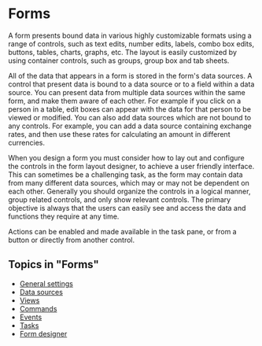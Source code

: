 # Forms

A form presents bound data in various highly customizable formats using a range of controls, such as text edits, number edits, labels, combo box edits, buttons, tables, charts, graphs, etc. The layout is easily customized by using container controls, such as groups, group box and tab sheets.

All of the data that appears in a form is stored in the form's data sources. A control that present data is bound to a data source or to a field within a data source. You can present data from multiple data sources within the same form, and make them aware of each other. For example if you click on a person in a table, edit boxes can appear with the data for that person to be viewed or modified. You can also add data sources which are not bound to any controls. For example, you can add a data source containing exchange rates, and then use these rates for calculating an amount in different currencies.

When you design a form you must consider how to lay out and configure the controls in the form layout designer, to achieve a user friendly interface. This can sometimes be a challenging task, as the form may contain data from many different data sources, which may or may not be dependent on each other. Generally you should organize the controls in a logical manner, group related controls, and only show relevant controls. The primary objective is always that the users can easily see and access the data and functions they require at any time.

Actions can be enabled and made available in the task pane, or from a button or directly from another control.  

## Topics in "Forms"
* [General settings](general-settings.md)
* [Data sources](../tables/data-sources.md)
* [Views](views.md)
* [Commands](commands.md)
* [Events](events.md)
* [Tasks](tasks.md)
* [Form designer](form-designer.md)